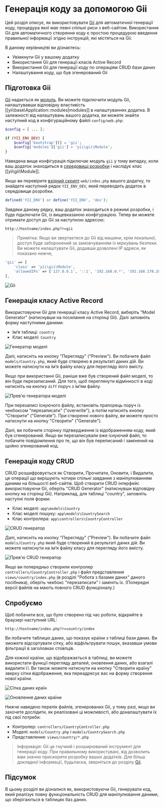 Генерація коду за допомогою Gii
===============================

Цей розділ описує, як використовувати [Gii](tool-gii.md) для автоматичної генерації коду, процедура якої має певні 
спільні риси з веб-сайтом. Використання Gii для автоматичного створення коду є простою процедурою введення 
правильної інформації згідно інструкцій, які містяться на Gii.

В даному керівництві ви дізнаєтесь:

* Увімкнути Gii у вашому додатку
* Використання Gii для генерації класів Active Record
* Використання Gii для генерації коду по операціям CRUD бази даних
* Налаштування коду, що був згенерований Gii


Підготовка Gii <span id="starting-gii"></span>
--------------

[Gii](tool-gii.md) надається як [модуль](structure-modules.md). Ви можете підключити модуль Gii, налаштувавши відповідну
властивість [[yii\base\Application::modules|modules]] в налаштуваннях додатка. В залежності від налаштувань вашого додатка,
ви можете знайти наступний код в конфігураційному файлі `config/web.php`:

```php
$config = [ ... ];

if (YII_ENV_DEV) {
    $config['bootstrap'][] = 'gii';
    $config['modules']['gii'] = 'yii\gii\Module';
}
```

Наведена вище конфігурація підключає модуль `gii` у тому випадку, коли ваш додаток знаходиться в 
[середовищі розробки](concept-configurations.md#environment-constants) і наслідує клас [[yii\gii\Module]].

Якщо ви перевірите [вхідний скрипт](structure-entry-scripts.md) `web/index.php` вашого додатку, то знайдете наступний 
рядок `YII_ENV_DEV`, який переводить додаток в середовище розробки.

```php
defined('YII_ENV') or define('YII_ENV', 'dev');
```

Завдяки даному рядку, ваш додаток знаходиться в режимі розробки, і буде підключати Gii, із вищевказаною конфігурацією.
Тепер ви можете отримати доступ до Gii за наступною адресою:

```
http://hostname/index.php?r=gii
```

> Примітка: Якщо ви звертаєтеся до Gii від машини, крім локальної, доступ буде заборонений за замовчуванням із міркувань
  безпеки. Ви можете налаштувати Gii, додавши дозволені IP адреси, як показано нижче,
>
```php
'gii' => [
    'class' => 'yii\gii\Module',
    'allowedIPs' => ['127.0.0.1', '::1', '192.168.0.*', '192.168.178.20'] // налаштувати для ваших потреб
],
```

![Gii](images/start-gii.png)


Генерація класу Active Record <span id="generating-ar"></span>
-----------------------------

Використовуючи Gii для генерації класу Active Record, виберіть "Model Generator" (натиснувши на посилання на сторінці Gii).
Далі заповніть форму наступними даними:

* Ім’я таблиці: `country`
* Клас моделі: `Country`

![Генератор моделі](images/start-gii-model.png)

Далі, натисніть на кнопку "Перегляду" ("Preview"). Ви побачите файл `models/Country.php`, який буде створено в результаті
даних дій. Ви можете натиснути на ім’я файлу класу для перегляду його вмісту.

Якщо при використанні Gii, раніше вже був створений файл моделі, то він буде перезаписаний. Для того, щоб переглянути 
відмінності в коді натисніть на кнопку `diff` поруч з ім’ям файлу.

![Прев’ю генератора моделі](images/start-gii-model-preview.png)

При перезаписі існуючого файлу, встановіть прапорець поруч із чекбоксом "перезаписати" ("overwrite"), а потім натисніть 
кнопку "Створити" ("Generate"). При створенні нового файлу, ви можете просто натиснути на кнопку "Створити" ("Generate").

Далі, ви побачите сторінку підтвердження із відображенням коду, який був сгенерований. Якщо ви перезаписували вже існуючий 
файл, то побачите повідомлення про те, що він був переписаний і замінений на щойно згенерований код.


Генерація коду CRUD <span id="generating-crud"></span>
-------------------

CRUD розшифровується як Створити, Прочитати, Оновити, і Видалити, це операції що вирішують чотири спільні завдання 
з маніпулюванням даними на більшості веб-сайтів. Щоб створити CRUD інтерфейс використовуючи Gii, оберіть 
"CRUD Generator" (натиснувши відповідну кнопку на сторінці Gii). Наприклад, для таблиці "country", заповніть наступні поля форми:

* Клас моделі: `app\models\Country`
* Клас моделі пошуку: `app\models\CountrySearch`
* Клас контролера: `app\controllers\CountryController`

![CRUD генератор](images/start-gii-crud.png)

Далі, натисніть на кнопку "Перегляду" ("Preview"). Ви побачите файл `models/Country.php` який буде створений в 
результаті даних дій. Ви можете натиснути на ім’я файлу класу для перегляду його вмісту.

![Прев’ю CRUD генератор](images/start-gii-crud-preview.png)

Якщо ви попередньо створили контролер `controllers/CountryController.php` і файл представлення `views/country/index.php` 
(в розділі "Робота з базами даних" даного посібника), оберіть чекбокс "перезаписати" і замініть їх. 
(Попередні версії файлів на мають повного CRUD функціоналу.)


Спробуємо <span id="trying-it-out"></span>
---------

Щоб побачити все, що було створено під час роботи, відкрийте в браузері наступний URL:

```
http://hostname/index.php?r=country/index
```

Ви побачите таблицю даних, що показує країни з таблиці бази даних. Ви зможете відсортувати сітку, або відфільтрувати 
пошук, вказавши умови фільтрації в заголовках стовпців.

Для кожної країни, що відображається в таблиці, ви можете використати функції перегляду деталей, оновлення даних, або 
взагалі видалити її. Ви також можете натиснути на кнопку "Створити країну" зверху сітки відображення, яка переадресує 
вас на форму створення нової країни.

![Сітка даних країн](images/start-gii-country-grid.png)

![Оновлення даних країни](images/start-gii-country-update.png)

Нижче наведено перелік файлів, згенерованих Gii, у тому разі, якщо ви захочете дослідити, як реалізовані ці можливості, 
або доналаштувати їх під свої потреби:

* Контролер: `controllers/CountryController.php`
* Моделі: `models/Country.php` і `models/CountrySearch.php`
* Представлення: `views/country/*.php`

> Інформація: Gii це гнучкий і розширюваний інструмент для генерації коду. При правильному використувані, від дозволить 
  вам значно прискорити розробку ваших додатків. Для більш докладної інформації, будьласка, зверніться до розділу [Gii](tool-gii.md).


Підсумок <span id="summary"></span>
--------

В цьому розділі ви дізналися як, використовуючи Gii, генерувати код, який реалізує повну функціональність CRUD для 
маніпулювання даними, що зберігаються в таблицях баз даних.
